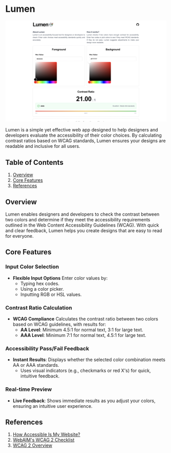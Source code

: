 # Lumen

![Lumen Overview Image](<Screenshot 2024-11-21 at 15.47.50.png>)

Lumen is a simple yet effective web app designed to help designers and developers evaluate the accessibility of their color choices. By calculating contrast ratios based on WCAG standards, Lumen ensures your designs are readable and inclusive for all users.

## Table of Contents

1. [Overview](#overview)
2. [Core Features](#core-features)
3. [References](#references)

## Overview

Lumen enables designers and developers to check the contrast between two colors and determine if they meet the accessibility requirements outlined in the Web Content Accessibility Guidelines (WCAG). With quick and clear feedback, Lumen helps you create designs that are easy to read for everyone.

## Core Features

### Input Color Selection

- **Flexible Input Options**
  Enter color values by:
  - Typing hex codes.
  - Using a color picker.
  - Inputting RGB or HSL values.
  
### Contrast Ratio Calculation

- **WCAG Compliance**
  Calculates the contrast ratio between two colors based on WCAG guidelines, with results for:
  - **AA Level**: Minimum 4.5:1 for normal text, 3:1 for large text.
  - **AAA Level**: Minimum 7:1 for normal text, 4.5:1 for large text.

### Accessibility Pass/Fail Feedback

- **Instant Results**:
  Displays whether the selected color combination meets AA or AAA standards.
  - Uses visual indicators (e.g., checkmarks or red X's) for quick, intuitive feedback.

### Real-time Preview

- **Live Feedback**: Shows immediate results as you adjust your colors, ensuring an intuitive user experience.

## References

1. [How Accessible Is My Website?](https://webaim.org/services/evaluation/)
2. [WebAIM's WCAG 2 Checklist](https://webaim.org/standards/wcag/checklist)
3. [WCAG 2 Overview](https://www.w3.org/WAI/standards-guidelines/wcag/)
